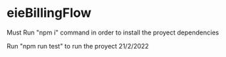 # eieBillingFlow

Must Run "npm i" command in order to install the proyect dependencies

Run "npm run test" to run the proyect 21/2/2022
